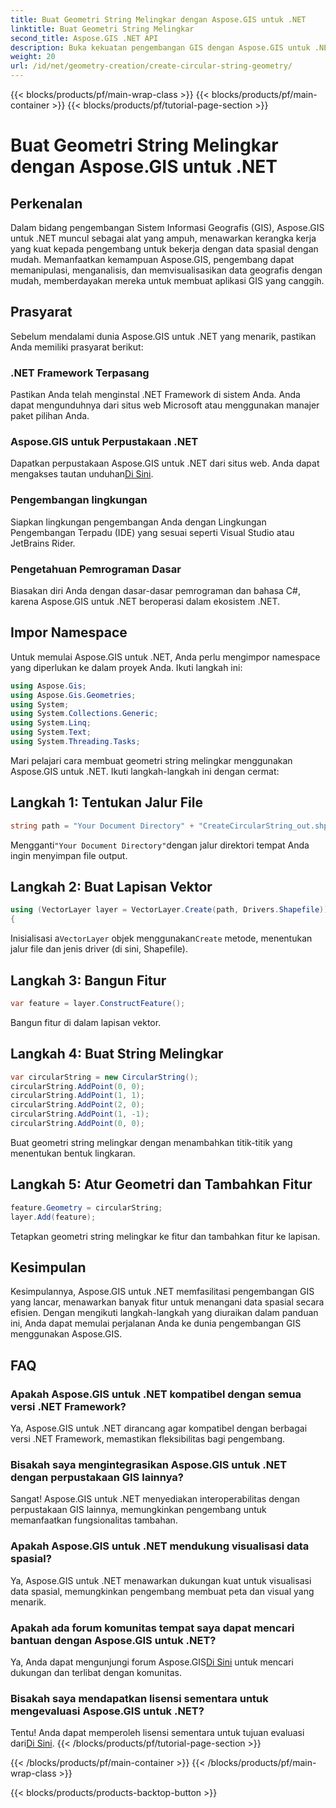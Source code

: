 ```yaml
---
title: Buat Geometri String Melingkar dengan Aspose.GIS untuk .NET
linktitle: Buat Geometri String Melingkar
second_title: Aspose.GIS .NET API
description: Buka kekuatan pengembangan GIS dengan Aspose.GIS untuk .NET. Membuat, menganalisis, dan memvisualisasikan data spasial dengan mudah.
weight: 20
url: /id/net/geometry-creation/create-circular-string-geometry/
---
```


{{< blocks/products/pf/main-wrap-class >}}
{{< blocks/products/pf/main-container >}}
{{< blocks/products/pf/tutorial-page-section >}}

# Buat Geometri String Melingkar dengan Aspose.GIS untuk .NET

## Perkenalan
Dalam bidang pengembangan Sistem Informasi Geografis (GIS), Aspose.GIS untuk .NET muncul sebagai alat yang ampuh, menawarkan kerangka kerja yang kuat kepada pengembang untuk bekerja dengan data spasial dengan mudah. Memanfaatkan kemampuan Aspose.GIS, pengembang dapat memanipulasi, menganalisis, dan memvisualisasikan data geografis dengan mudah, memberdayakan mereka untuk membuat aplikasi GIS yang canggih.
## Prasyarat
Sebelum mendalami dunia Aspose.GIS untuk .NET yang menarik, pastikan Anda memiliki prasyarat berikut:
### .NET Framework Terpasang
Pastikan Anda telah menginstal .NET Framework di sistem Anda. Anda dapat mengunduhnya dari situs web Microsoft atau menggunakan manajer paket pilihan Anda.
### Aspose.GIS untuk Perpustakaan .NET
 Dapatkan perpustakaan Aspose.GIS untuk .NET dari situs web. Anda dapat mengakses tautan unduhan[Di Sini](https://releases.aspose.com/gis/net/).
### Pengembangan lingkungan
Siapkan lingkungan pengembangan Anda dengan Lingkungan Pengembangan Terpadu (IDE) yang sesuai seperti Visual Studio atau JetBrains Rider.
### Pengetahuan Pemrograman Dasar
Biasakan diri Anda dengan dasar-dasar pemrograman dan bahasa C#, karena Aspose.GIS untuk .NET beroperasi dalam ekosistem .NET.

## Impor Namespace
Untuk memulai Aspose.GIS untuk .NET, Anda perlu mengimpor namespace yang diperlukan ke dalam proyek Anda. Ikuti langkah ini:

```csharp
using Aspose.Gis;
using Aspose.Gis.Geometries;
using System;
using System.Collections.Generic;
using System.Linq;
using System.Text;
using System.Threading.Tasks;
```

Mari pelajari cara membuat geometri string melingkar menggunakan Aspose.GIS untuk .NET. Ikuti langkah-langkah ini dengan cermat:
## Langkah 1: Tentukan Jalur File
```csharp
string path = "Your Document Directory" + "CreateCircularString_out.shp";
```
 Mengganti`"Your Document Directory"`dengan jalur direktori tempat Anda ingin menyimpan file output.
## Langkah 2: Buat Lapisan Vektor
```csharp
using (VectorLayer layer = VectorLayer.Create(path, Drivers.Shapefile))
{
```
 Inisialisasi a`VectorLayer` objek menggunakan`Create` metode, menentukan jalur file dan jenis driver (di sini, Shapefile).
## Langkah 3: Bangun Fitur
```csharp
var feature = layer.ConstructFeature();
```
Bangun fitur di dalam lapisan vektor.
## Langkah 4: Buat String Melingkar
```csharp
var circularString = new CircularString();
circularString.AddPoint(0, 0);
circularString.AddPoint(1, 1);
circularString.AddPoint(2, 0);
circularString.AddPoint(1, -1);
circularString.AddPoint(0, 0);
```
Buat geometri string melingkar dengan menambahkan titik-titik yang menentukan bentuk lingkaran.
## Langkah 5: Atur Geometri dan Tambahkan Fitur
```csharp
feature.Geometry = circularString;
layer.Add(feature);
```
Tetapkan geometri string melingkar ke fitur dan tambahkan fitur ke lapisan.

## Kesimpulan
Kesimpulannya, Aspose.GIS untuk .NET memfasilitasi pengembangan GIS yang lancar, menawarkan banyak fitur untuk menangani data spasial secara efisien. Dengan mengikuti langkah-langkah yang diuraikan dalam panduan ini, Anda dapat memulai perjalanan Anda ke dunia pengembangan GIS menggunakan Aspose.GIS.
## FAQ
### Apakah Aspose.GIS untuk .NET kompatibel dengan semua versi .NET Framework?
Ya, Aspose.GIS untuk .NET dirancang agar kompatibel dengan berbagai versi .NET Framework, memastikan fleksibilitas bagi pengembang.
### Bisakah saya mengintegrasikan Aspose.GIS untuk .NET dengan perpustakaan GIS lainnya?
Sangat! Aspose.GIS untuk .NET menyediakan interoperabilitas dengan perpustakaan GIS lainnya, memungkinkan pengembang untuk memanfaatkan fungsionalitas tambahan.
### Apakah Aspose.GIS untuk .NET mendukung visualisasi data spasial?
Ya, Aspose.GIS untuk .NET menawarkan dukungan kuat untuk visualisasi data spasial, memungkinkan pengembang membuat peta dan visual yang menarik.
### Apakah ada forum komunitas tempat saya dapat mencari bantuan dengan Aspose.GIS untuk .NET?
 Ya, Anda dapat mengunjungi forum Aspose.GIS[Di Sini](https://forum.aspose.com/c/gis/33) untuk mencari dukungan dan terlibat dengan komunitas.
### Bisakah saya mendapatkan lisensi sementara untuk mengevaluasi Aspose.GIS untuk .NET?
 Tentu! Anda dapat memperoleh lisensi sementara untuk tujuan evaluasi dari[Di Sini](https://purchase.aspose.com/temporary-license/).
{{< /blocks/products/pf/tutorial-page-section >}}

{{< /blocks/products/pf/main-container >}}
{{< /blocks/products/pf/main-wrap-class >}}

{{< blocks/products/products-backtop-button >}}
